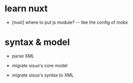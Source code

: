 # learn nuxt

- [nuxt] where to put js module? -- like the config of mobx

# syntax & model

- parse XML

- migrate sisuo's core model
- migrate sisuo's syntax to XML
